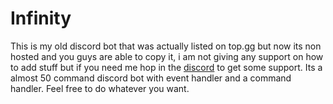 # Infinity
This is my old discord bot that was actually listed on top.gg but now its non hosted and you guys are able to copy it, i am not giving any support on how to add stuff but if you need me hop in the [discord](https://discord.gg/zBy5YwKpsd) to get some support. Its a almost 50 command discord bot with event handler and a command handler. Feel free to do whatever you want.
